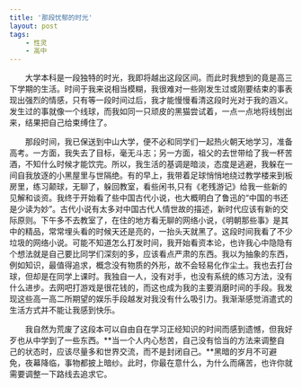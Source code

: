 ```yaml
---
title: '那段忧郁的时光'
layout: post
tags:
    - 性灵
    - 高中
---
```


&emsp;&emsp;大学本科是一段独特的时光，我即将越出这段区间。而此时我想到的竟是高三下学期的生活。时间于我来说相当模糊，我很难对一些刚发生过或刚要结束的事表现出强烈的情感，只有等一段时间过后，我才能慢慢看清这段时光对于我的涵义。发生过的事就像一个线球，而我如同一只顽皮的黑猫尝试着，一点一点地将线刨出来，结果把自己给束缚住了。

&emsp;&emsp;那段时间，我已保送到中山大学，便不必和同学们一起热火朝天地学习，准备高考。一方面，我失去了目标，毫无斗志；另一方面，祖父的去世带给了我一杯苦酒，不知什么时候才能饮完。所以，我生活的基调是暗淡，态度是逃避，我躲在一间自我放逐的小黑屋里与世隔绝。有的早上，我带着足球悄悄地绕过教学楼来到板房里，练习颠球，无聊了，躲回教室，看些闲书,只有《老残游记》给我一些新的见解和谈资。我终于开始看了些中国古代小说，也大概明白了鲁迅的“中国的书还是少读为妙”。古代小说有太多对中国古代人情世故的描述，新时代应该有新的交际原则。下午多不去教室了，在住的地方看无聊的网络小说，《明朝那些事》是其中的精品，常常埋头看的时候天还是亮的，一抬头天就黑了。这段时间我看了不少垃圾的网络小说。可能不知道怎么打发时间，我开始看资本论，也许我心中隐隐有个想法就是自己要比同学们深刻的多，应该看点严肃的东西。我以为抽象的东西，例如知识，最值得追求，概念没有物质的外形，故不会轻易化作尘土。我也去打台球，但却是在同学上课时。我独自一人，没有对手，也没有系统的练习方法，没有什么进步。去网吧打游戏是很花钱的，而这也成为我的主要消磨时间的手段。我发现这些高一高二所期望的娱乐手段越发对我没有什么吸引力。我渐渐感觉消遣式的生活方式并不能让我感到快乐。

&emsp;&emsp;我自然为荒废了这段本可以自由自在学习正经知识的时间而感到遗憾，但我好歹也从中学到了一些东西。**当一个人内心愁苦，自己没有恰当的方法来调整自己的状态时，应该尽量多和世界交流，而不是封闭自己。**黑暗的岁月不可避免，夜幕降临，事物都披上暗纱。此时，你最在意什么，为什么而痛苦，也许你就需要调整一下路线去追求它。
